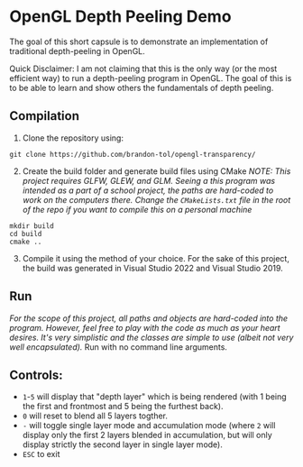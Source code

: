 # OpenGL Depth Peeling Demo
The goal of this short capsule is to demonstrate an implementation of traditional depth-peeling in OpenGL.

Quick Disclaimer: I am not claiming that this is the only way (or the most efficient way) to run a depth-peeling program in OpenGL. The goal of this is to be able to learn and show others the fundamentals of depth peeling.

## Compilation
1. Clone the repository using:
```
git clone https://github.com/brandon-tol/opengl-transparency/
```
2. Create the build folder and generate build files using CMake
*NOTE: This project requires GLFW, GLEW, and GLM. Seeing a this program was intended as a part of a school project, the paths are hard-coded to work on the computers there. Change the `CMakeLists.txt` file in the root of the repo if you want to compile this on a personal machine*
```
mkdir build
cd build
cmake .. 
```
3. Compile it using the method of your choice.
For the sake of this project, the build was generated in Visual Studio 2022 and Visual Studio 2019.

## Run
*For the scope of this project, all paths and objects are hard-coded into the program. 
However, feel free to play with the code as much as your heart desires. It's very simplistic and the classes are simple to use (albeit not very well encapsulated).*
Run with no command line arguments.

## Controls:
* `1`-`5` will display that "depth layer" which is being rendered (with 1 being the first and frontmost and 5 being the furthest back).
* `0` will reset to blend all 5 layers togther.
* `-` will toggle single layer mode and accumulation mode (where `2` will display only the first 2 layers blended in accumulation, but will only display strictly the second layer in single layer mode).
* `ESC` to exit
